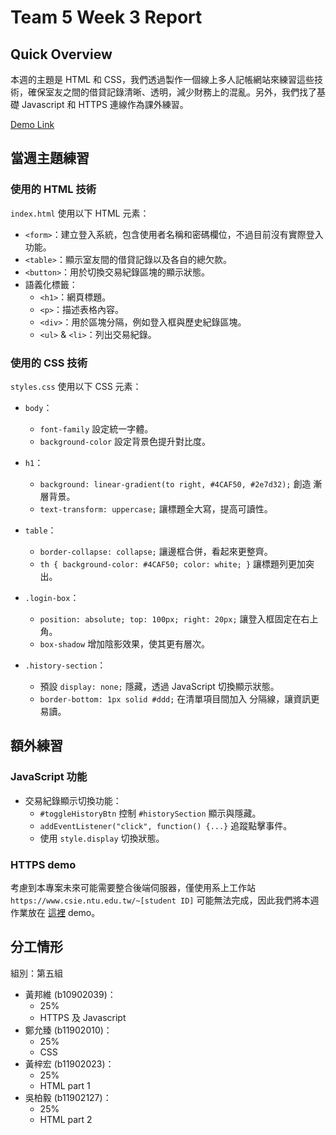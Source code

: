 # Team 5 Week 3 Report

## Quick Overview
本週的主題是 HTML 和 CSS，我們透過製作一個線上多人記帳網站來練習這些技術，確保室友之間的借貸記錄清晰、透明，減少財務上的混亂。另外，我們找了基礎 Javascript 和 HTTPS 連線作為課外練習。

[Demo Link](https://hsinchu-huang-147.tplinkdns.com:12345/week03)

## 當週主題練習

### 使用的 HTML 技術
`index.html` 使用以下 HTML 元素：
- `<form>`：建立登入系統，包含使用者名稱和密碼欄位，不過目前沒有實際登入功能。
- `<table>`：顯示室友間的借貸記錄以及各自的總欠款。
- `<button>`：用於切換交易紀錄區塊的顯示狀態。
- 語義化標籤：
  - `<h1>`：網頁標題。
  - `<p>`：描述表格內容。
  - `<div>`：用於區塊分隔，例如登入框與歷史紀錄區塊。
  - `<ul>` & `<li>`：列出交易紀錄。

### 使用的 CSS 技術
`styles.css` 使用以下 CSS 元素：
- `body`：
  - `font-family` 設定統一字體。
  - `background-color` 設定背景色提升對比度。
  
- `h1`：
  - `background: linear-gradient(to right, #4CAF50, #2e7d32);` 創造 漸層背景。
  - `text-transform: uppercase;` 讓標題全大寫，提高可讀性。
  
- `table`：
  - `border-collapse: collapse;` 讓邊框合併，看起來更整齊。
  - `th { background-color: #4CAF50; color: white; }` 讓標題列更加突出。

- `.login-box`：
  - `position: absolute; top: 100px; right: 20px;` 讓登入框固定在右上角。
  - `box-shadow` 增加陰影效果，使其更有層次。

- `.history-section`：
  - 預設 `display: none;` 隱藏，透過 JavaScript 切換顯示狀態。
  - `border-bottom: 1px solid #ddd;` 在清單項目間加入 分隔線，讓資訊更易讀。

## 額外練習

### JavaScript 功能
- 交易紀錄顯示切換功能：
  - `#toggleHistoryBtn` 控制 `#historySection` 顯示與隱藏。
  - `addEventListener("click", function() {...}` 追蹤點擊事件。
  - 使用 `style.display` 切換狀態。

### HTTPS demo
考慮到本專案未來可能需要整合後端伺服器，僅使用系上工作站 `https://www.csie.ntu.edu.tw/~[student ID]` 可能無法完成，因此我們將本週作業放在 [這裡](https://hsinchu-huang-147.tplinkdns.com:12345) demo。

## 分工情形
組別：第五組
- 黃邦維 (b10902039)：
    - 25%
    - HTTPS 及 Javascript
- 鄭允臻 (b11902010)：
    - 25%
    - CSS
- 黃梓宏 (b11902023)：
    - 25%
    - HTML part 1
- 吳柏毅 (b11902127)：
    - 25%
    - HTML part 2
